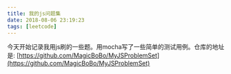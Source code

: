 ```yaml
---
title: 我的js问题集
date: 2018-08-06 23:19:23
tags: [leetcode]
---
```


今天开始记录我用js刷的一些题。用mocha写了一些简单的测试用例。仓库的地址是: [https://github.com/MagicBoBo/MyJSProblemSet](https://github.com/MagicBoBo/MyJSProblemSet)